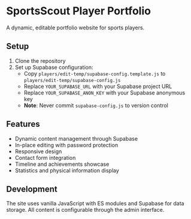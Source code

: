 # SportsScout Player Portfolio

A dynamic, editable portfolio website for sports players.

## Setup

1. Clone the repository
2. Set up Supabase configuration:
   - Copy `players/edit-temp/supabase-config.template.js` to `players/edit-temp/supabase-config.js`
   - Replace `YOUR_SUPABASE_URL` with your Supabase project URL
   - Replace `YOUR_SUPABASE_ANON_KEY` with your Supabase anonymous key
   - **Note**: Never commit `supabase-config.js` to version control

## Features

- Dynamic content management through Supabase
- In-place editing with password protection
- Responsive design
- Contact form integration
- Timeline and achievements showcase
- Statistics and physical information display

## Development

The site uses vanilla JavaScript with ES modules and Supabase for data storage. All content is configurable through the admin interface. 